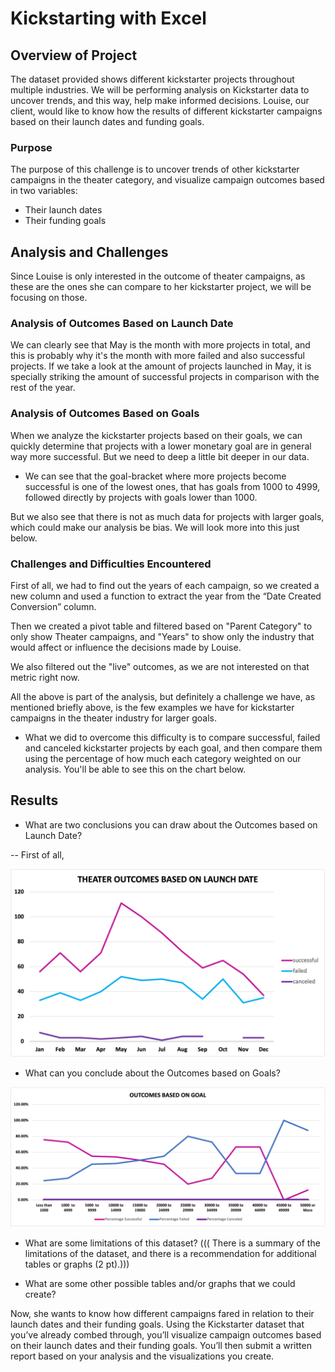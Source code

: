 # Kickstarting with Excel

## Overview of Project
The dataset provided shows different kickstarter projects throughout multiple industries.
We will be performing analysis on Kickstarter data to uncover trends, and this way, help make informed decisions.
Louise, our client, would like to know how the results of different kickstarter campaigns based on their launch dates and funding goals.

### Purpose
The purpose of this challenge is to uncover trends of other kickstarter campaigns in the theater category, and visualize campaign outcomes based in two variables:
- Their launch dates
- Their funding goals
 

## Analysis and Challenges
Since Louise is only interested in the outcome of theater campaigns, as these are the ones she can compare to her kickstarter project, we will be focusing on those.

### Analysis of Outcomes Based on Launch Date
We can clearly see that May is the month with more projects in total, and this is probably why it's the month with more failed and also successful projects. If we take a look at the amount of projects launched in May, it is specially striking the amount of successful projects in comparison with the rest of the year.

### Analysis of Outcomes Based on Goals
When we analyze the kickstarter projects based on their goals, we can quickly determine that projects with a lower monetary goal are in general way more successful. But we need to deep a little bit deeper in our data.

- We can see that the goal-bracket where more projects become successful is one of the lowest ones, that has goals from 1000 to 4999, followed directly by projects with goals lower than 1000.

But we also see that there is not as much data for projects with larger goals, which could make our analysis be bias. We will look more into this just below.


### Challenges and Difficulties Encountered
First of all, we had to find out the years of each campaign, so we created a new column and used a function to extract the year from the “Date Created Conversion” column.

Then we created a pivot table and filtered based on "Parent Category" to only show Theater campaigns, and "Years" to show only the industry that would affect or influence the decisions made by Louise.

We also filtered out the "live" outcomes, as we are not interested on that metric right now.

All the above is part of the analysis, but definitely a challenge we have, as mentioned briefly above, is the few examples we have for kickstarter campaigns in the theater industry for larger goals.

- What we did to overcome this difficulty is to compare successful, failed and canceled kickstarter projects by each goal, and then compare them using the percentage of how much each category weighted on our analysis. You'll be able to see this on the chart below.



## Results


- What are two conclusions you can draw about the Outcomes based on Launch Date?

-- First of all, 

![Outcomes based on Launch Date](https://github.com/sofiwolfes/kickstarter-analysis/blob/main/Challenge/Resources/Theater_Outcomes_vs_Launch.png)

- What can you conclude about the Outcomes based on Goals?

![Outcomes based on Goals](https://github.com/sofiwolfes/kickstarter-analysis/blob/main/Challenge/Resources/Outcomes_vs_Goals.png)

- What are some limitations of this dataset?
        (((	There is a summary of the limitations of the dataset, and there is a recommendation for additional tables or graphs (2 pt).)))

- What are some other possible tables and/or graphs that we could create?


Now, she wants to know how different campaigns fared in relation to their launch dates and their funding goals. Using the Kickstarter dataset that you’ve already combed through, you’ll visualize campaign outcomes based on their launch dates and their funding goals. You’ll then submit a written report based on your analysis and the visualizations you create.
